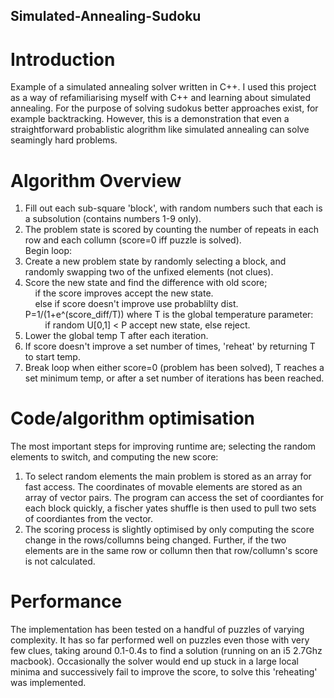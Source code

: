 ## Simulated-Annealing-Sudoku

# Introduction
Example of a simulated annealing solver written in C++. I used this project as a way of refamiliarising myself with C++ and learning about simulated annealing. For the purpose of solving sudokus better approaches exist, for example backtracking. However, this is a demonstration that even a straightforward probablistic alogrithm like simulated annealing can solve seamingly hard problems. 

# Algorithm Overview
1) Fill out each sub-square 'block', with random numbers such that each is a subsolution (contains numbers 1-9 only).  
2) The problem state is scored by counting the number of repeats in each row and each collumn (score=0 iff puzzle is solved).  
Begin loop:
3) Create a new problem state by randomly selecting a block, and randomly swapping two of the unfixed elements (not clues).   
4) Score the new state and find the difference with old score;  
     &nbsp; &nbsp;  if the score improves accept the new state.  
     &nbsp; &nbsp;  else if score doesn't improve use probablilty dist. P=1/(1+e^(score_diff/T)) where T is the global temperature parameter:  
     &nbsp;  &nbsp;  &nbsp;  &nbsp;  if random U[0,1] < P accept new state, else reject.  
5) Lower the global temp T after each iteration.  
6) If score doesn't improve a set number of times, 'reheat' by returning T to start temp.  
7) Break loop when either score=0 (problem has been solved), T reaches a set minimum temp, or after a set number of iterations has been reached.

# Code/algorithm optimisation 
The most important steps for improving runtime are; selecting the random elements to switch, and computing the new score:  
1) To select random elements the main problem is stored as an array for fast access. The coordinates of movable elements are stored as an array of vector pairs. The program can access the set of coordiantes for each block quickly, a fischer yates shuffle is then used to pull two sets of coordiantes from the vector.  
2) The scoring process is slightly optimised by only computing the score change in the rows/collumns being changed. Further, if the two elements are in the same row or collumn then that row/collumn's score is not calculated.

# Performance
The implementation has been tested on a handful of puzzles of varying complexity. It has so far performed well on puzzles even those with very few clues, taking around 0.1-0.4s to find a solution (running on an i5 2.7Ghz macbook). Occasionally the solver would end up stuck in a large local minima and successively fail to improve the score, to solve this 'reheating' was implemented.
